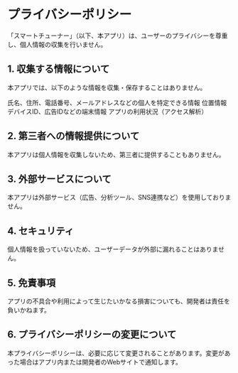 # プライバシーポリシー
「スマートチューナー」（以下、本アプリ）は、ユーザーのプライバシーを尊重し、個人情報の収集を行いません。

## 1. 収集する情報について
本アプリでは、以下のような情報を収集・保存することはありません。

氏名、住所、電話番号、メールアドレスなどの個人を特定できる情報
位置情報
デバイスID、広告IDなどの端末情報
アプリの利用状況（アクセス解析）

## 2. 第三者への情報提供について
本アプリは個人情報を収集しないため、第三者に提供することもありません。

## 3. 外部サービスについて
本アプリは外部サービス（広告、分析ツール、SNS連携など）を使用しておりません。

## 4. セキュリティ
個人情報を扱っていないため、ユーザーデータが外部に漏れることはありません。

## 5. 免責事項
アプリの不具合や利用によって生じたいかなる損害についても、開発者は責任を負いかねます。

## 6. プライバシーポリシーの変更について
本プライバシーポリシーは、必要に応じて変更されることがあります。変更があった場合はアプリ内または開発者のWebサイトで通知します。

